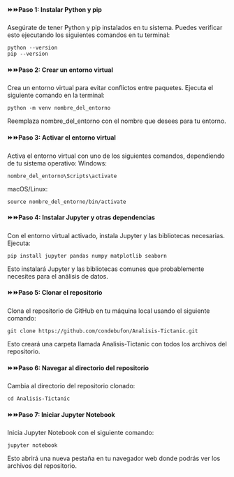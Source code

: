 <h4>⏩⏩Paso 1: Instalar Python y pip</h4>
Asegúrate de tener Python y pip instalados en tu sistema. Puedes verificar esto ejecutando los siguientes comandos en tu terminal:

```batch
python --version
pip --version
```
<h4>⏩⏩Paso 2: Crear un entorno virtual</h4>
Crea un entorno virtual para evitar conflictos entre paquetes. Ejecuta el siguiente comando en la terminal:

```batch
python -m venv nombre_del_entorno
```
Reemplaza nombre_del_entorno con el nombre que desees para tu entorno.
<h4>⏩⏩Paso 3: Activar el entorno virtual</h4>
Activa el entorno virtual con uno de los siguientes comandos, dependiendo de tu sistema operativo:
Windows:

```batch
nombre_del_entorno\Scripts\activate
```
macOS/Linux:

```batch
source nombre_del_entorno/bin/activate
```
<h4>⏩⏩Paso 4: Instalar Jupyter y otras dependencias</h4>
Con el entorno virtual activado, instala Jupyter y las bibliotecas necesarias. Ejecuta:

```batch
pip install jupyter pandas numpy matplotlib seaborn
```
Esto instalará Jupyter y las bibliotecas comunes que probablemente necesites para el análisis de datos.

<h4>⏩⏩Paso 5: Clonar el repositorio</h4>
Clona el repositorio de GitHub en tu máquina local usando el siguiente comando:

```batch
git clone https://github.com/condebufon/Analisis-Tictanic.git
```
Esto creará una carpeta llamada Analisis-Tictanic con todos los archivos del repositorio.

<h4>⏩⏩Paso 6: Navegar al directorio del repositorio</h4>
Cambia al directorio del repositorio clonado:

```batch
cd Analisis-Tictanic
```
<h4>⏩⏩Paso 7: Iniciar Jupyter Notebook</h4>
Inicia Jupyter Notebook con el siguiente comando:

```batch
jupyter notebook
```
Esto abrirá una nueva pestaña en tu navegador web donde podrás ver los archivos del repositorio.